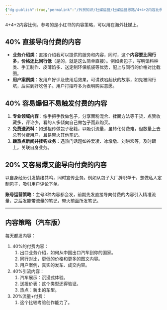 ```yaml
---
{"dg-publish":true,"permalink":"/外贸知识/社媒运营/社媒运营思路/4+4+2内容比例/"}
---
```


4+4+2内容比例。参考的是小红书的内容策略，可以用在海外社媒上。

## 40% 直接导向付费的内容

- **业务介绍类**：直接介绍我可以提供的服务和内容，同时，这个**内容要比同行多，价格还比同行低**（是的，就是这么简单直接）。例如卖包子，写明馅料种类、手工制作、皮薄馅多、送定制环保纸袋等优势，配上与同行的价格对比截图。
- **用户案例类**：发用户好评及使用后效果，可讲跌宕起伏的故事，如先被同行坑，后买到好吃包子。用户打招呼多为表明购买意愿。

## 40% 容易爆但不易触发付费的内容

1. **专业领域内容**：像手把手教做包子，分享面粉混合、揉面方法等干货，点赞收藏多，评论少，看的人多倾向自己做包子而非购买。
2. **免费送资料**：如送祖传做包子秘籍，以吸引流量，虽转化付费难，但数量上去总有付费用户，且易带火其他笔记。
3. **蹭热点新闻并挂钩业务**：遇热门话题如谷爱凌、冰墩墩、刘畊宏等，及时跟上，关联自身业务。

## 20% 又容易爆又能导向付费的内容

以自身经历引发情绪共鸣，同时宣传业务。例如从包子大厂辞职单干，想做私人定制包子，吸引用户评论下单。

**账号运营策略**：主号3种内容都会发，前期先发直接导向付费的内容引入精准流量，之后发能带流量的笔记，带火前面所发笔记。

---
## 内容策略（汽车版）

每天都发内容：

1. 40%的付费内容：
	1. 出口业务介绍，如何从中国出口汽车到你的国家。
	2. 同行对比，更低的价格和更多的图文内容。
	3. 用户案例，真实的发车、成交内容。
2. 40%引流内容：
	1. 汽车展示：沉浸式体验。
	2. 送报价表：这个类型还得验证。
	3. 热点：新出的车型。
3. 20%流量+付费：
	1. 这个比较考验创作能力了。
